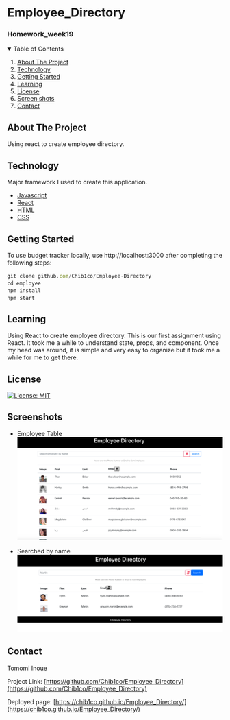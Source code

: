 # Employee_Directory
<h3>Homework_week19</h3>

<!-- TABLE OF CONTENTS -->
<details open="open">
  <summary>Table of Contents</summary>
  <ol>
    <li>
      <a href="#about-the-project">About The Project</a>
    </li>
    <li><a href="#Technology">Technology</a></li>
    <li><a href="#getting-started">Getting Started</a></li>
    <li><a href="#learning">Learning</a></li>
    <li><a href="#license">License</a></li>
    <li><a href="#screenshots">Screen shots</a></li>
    <li><a href="#contact">Contact</a></li>
  </ol>
</details>



<!-- ABOUT THE PROJECT -->
## About The Project
Using react to create employee directory. 

## Technology

Major framework I used to create this application.

* [Javascript](https://www.javascript.com/)
* [React](https://reactjs.org/)
* [HTML]()
* [CSS]()

## Getting Started

To use budget tracker locally, use http://localhost:3000 after completing the following steps:

```js
git clone github.com/Chib1co/Employee-Directory
cd employee
npm install
npm start
```

## Learning

Using React to create employee directory. This is our first assignment using React. It took me a while to understand state, props, and component. Once my head was around, it is simple and very easy to organize but it took me a while for me to get there. 

<!-- LICENSE -->
## License
[![License: MIT](https://img.shields.io/badge/License-MIT-yellow.svg)](https://opensource.org/licenses/MIT)

## Screenshots

* Employee Table
![Employee Table](./screenshots/employee-table.png)

* Searched by name
![Searched by name](./screenshots/sorted-byName.png)


<!-- CONTACT -->
## Contact

Tomomi Inoue 
</br>

Project Link: [https://github.com/Chib1co/Employee_Directory](https://github.com/Chib1co/Employee_Directory)

Deployed page: [https://chib1co.github.io/Employee_Directory/](https://chib1co.github.io/Employee_Directory/)



